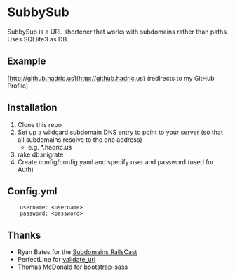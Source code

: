 SubbySub
========

SubbySub is a URL shortener that works with subdomains rather than paths. Uses SQLlite3 as DB.

Example
-------

[http://github.hadric.us](http://github.hadric.us) (redirects to my GitHub Profile)

Installation
------------

1. Clone this repo
2. Set up a wildcard subdomain DNS entry to point to your server (so that all subdomains resolve to the one address)
	* e.g. *.hadric.us
3. rake db:migrate
4. Create config/config.yaml and specify user and password (used for Auth)

Config.yml
----------

		username: <username>
		password: <password>

Thanks
------

* Ryan Bates for the [Subdomains RailsCast](http://railscasts.com/episodes/221-subdomains-in-rails-3)
* PerfectLine for [validate_url](https://github.com/perfectline/validates_url)
* Thomas McDonald for [bootstrap-sass](https://github.com/thomas-mcdonald/bootstrap-sass)